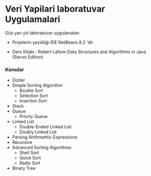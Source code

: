 # Veri Yapilari laboratuvar Uygulamalari

Güz yarı yılı laboratuvar uygulamaları 


* Projelerin yazıldığı IDE NetBeans 8.2 'dir

* Ders Kitabı : Robert Lafore-Data Structures and Algorithms in Java (Secon Edition)

### Konular

* Diziler
* Simple Sorting Algorithm
  - Bouble Sort
  - Selection Sort
  - Insertion Sort
* Stack
* Queue
  - Priorty Queue
* Linked List
  - Double-Ended Linked List
  - Doubly Linked List
* Parsing Arithmethic Expressions
* Recursive
* Advanced Sorting Algorithms
  - Shell Sort
  - Quick Sort
  - Radix Sort
* Binary Tree
